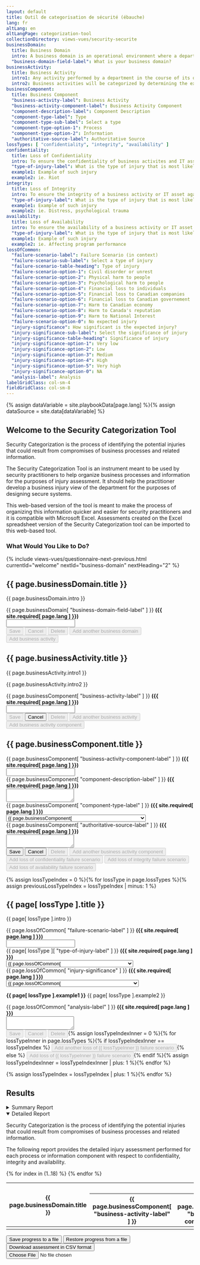 ```yaml
---
layout: default
title: Outil de categorisation de sécurité (ébauche)
lang: fr
altLang: en
altLangPage: categorization-tool
collectionDirectory: views-vues/security-securite
businessDomain:
  title: Business Domain
  intro: A business domain is an operational environment where a department performs business activities supporting common organizational objectives.
  "business-domain-field-label": What is your business domain?
businessActivity:
  title: Business Activity
  intro1: Any activity performed by a department in the course of its operations to deliver or support the delivery of its programs or services. A business activity is composed of one or several business processes and related information assets.
  intro2: Business activities will be categorized by determining the expected injuries from IT-related threat compromise to the national and non-national interests that the business activities serve, and then determining the lveral of these expected injuries.
businessComponent:
  title: Business Component
  "business-activity-label": Business Activity
  "business-activity-component-label": Business Activity Component
  "component-description-label": Component Description
  "component-type-label": Type
  "component-type-sub-label": Select a type
  "component-type-option-1": Process
  "component-type-option-2": Information
  "authoritative-source-label": Authoritative Source
lossTypes: [ "confidentiality", "integrity", "availability" ]
confidentiality:
  title: Loss of Confidentiality
  intro: To ensure the confidentiality of business activites and IT assets against a specified set of theats in order to prevent injury to national interests or non-national interests.
  "type-of-injury-label": What is the type of injury that is most likely to result from a loss of confidentiality?
  example1: Example of such injury
  example2: ie. Riot
integrity:
  title: Loss of Integrity
  intro: To ensure the integrity of a business activity or IT asset against a specified set of threats in order to prevent injury to national interests or non-national interests.
  "type-of-injury-label": What is the type of injury that is most likely to result from a loss of integrity?
  example1: Example of such injury
  example2: ie. Distress, psychological trauma
availability:
  title: Loss of Availability
  intro: To ensure the availability of a business activity or IT asset against a specified set of threats in order to prevent injury to national interests or non-national interests.
  "type-of-injury-label": What is the type of injury that is most likely to result from a loss of availability?
  example1: Example of such injury
  example2: ie. Affecting program performance
lossOfCommon:
  "failure-scenario-label": Failure Scenario (in context)
  "failure-scenario-sub-label": Select a type of injury
  "failure-scenario-table-heading": Type of injury
  "failure-scenario-option-1": Civil disorder or unrest
  "failure-scenario-option-2": Physical harm to people
  "failure-scenario-option-3": Psychological harm to people
  "failure-scenario-option-4": Financial loss to individuals
  "failure-scenario-option-5": Financial loss to Canadian companies
  "failure-scenario-option-6": Financial loss to Canadian governement
  "failure-scenario-option-7": Harm to Canadian economy
  "failure-scenario-option-8": Harm to Canada's reputation
  "failure-scenario-option-9": Harm to National Interest
  "failure-scenario-option-0": No expected injury
  "injury-significance": How significant is the expected injury?
  "injury-significance-sub-label": Select the significance of injury
  "injury-significance-table-heading": Significance of injury
  "injury-significance-option-1": Very low
  "injury-significance-option-2": Low
  "injury-significance-option-3": Medium
  "injury-significance-option-4": High
  "injury-significance-option-5": Very high
  "injury-significance-option-0": NA
  "analysis-label": Analysis
labelGridClass: col-sm-4
fieldGridClass: col-sm-8
---
```

{% assign dataVariable = site.playbookData[page.lang] %}{%
assign dataSource = site.data[dataVariable] %}

<span data-wb-format-gen='{ "resetForm": "#business-domain-form, #business-activity-form, #business-component-form, #loss-of-confidentiality-form, #loss-of-integrity-form, #loss-of-availability-form" }'></span>

<section id="welcome-section" class="wb-frmvld">
<form id="welcome-form" class="form-horizontal" method="post">

## Welcome to the Security Categorization Tool

Security Categorization is the process of identifying the potential injuries that could result from compromises of business processes and related information.

The Security Categorization Tool is an instrument meant to be used by security practitioners to help organize business processes and information for the purposes of injury assessment. It should help the practitioner develop a business injury view of the department for the purposes of designing secure systems.

This web-based version of the tool is meant to make the process of organizing this information quicker and easier for security practitioners and it is compatible with Microsoft Excel. Assessments created on the Excel spreadsheet version of the Security Categorization tool can be imported to this web-based tool.

<section>

<!-- markdownlint-disable MD026 -->

### What Would You Like to Do?

<!-- markdownlint-enable MD026 -->

<!-- Button for revealing the next section and hiding the current one -->
{% include views-vues/questionnaire-next-previous.html currentId="welcome" nextId="business-domain" nextHeading="2" %}

</section>

</form>
</section>

<section id="business-domain-section" class="hidden wb-frmvld">
<form id="business-domain-form" class="form-horizontal" method="post">

## {{ page.businessDomain.title }}

{{ page.businessDomain.intro }}

<div id="business-domain-fields-container" class="wb-calculate wb-format-gen" data-wb-calculate='{ "ignoreInit": true, "eventTrigger": "input", "eventElement": "#business-domain-fields-container", "operations": [
  { "type": "conditional",
    "inputs": [
      { "type": "==",
        "inputs": [
          { "type": "boolean", "query": "#save-domain", "sourceProperty": "disabled" },
          true
        ]
      }
    ],
    "actionsTrue": [
      { "type": "outputValue", "outputTarget": "#save-domain, #cancel-domain", "outputProperty": "disabled", "value": false },
      { "type": "conditional",
        "inputs": [
          { "type": "==",
            "inputs": [
              { "type": "boolean", "query": "#delete-domain", "sourceProperty": "disabled" },
              false
            ]
          },
          { "type": "==",
            "inputs": [
              { "type": "string", "query": "#save-domain", "sourceAttribute": "data-wb-format-gen", "indexesKeys": [ "operations", 0, "action" ] },
              "append"
            ]
          }
        ],
        "actionsTrue": [
          { "type": "event", "outputTarget": "#business-domain-fields-container", "outputEvent": "edit-domain" }
        ]
      },
      { "type": "outputValue", "outputTarget": "#delete-domain, #add-another-domain, #add-activity", "outputProperty": "disabled", "value": true }
    ]
  }
] }' data-wb-format-gen='[
  { "eventTrigger": "edit-domain", "eventElement": "#business-domain-fields-container", "operations": [
    { "type": "dataAttribute", "element": "#save-domain", "key": "data-wb-format-gen", "indexesKeys": [ "operations", 0, "action" ], "action": "replace", "data": "replace" },
    { "type": "dataAttribute", "element": "#save-domain", "key": "data-wb-format-gen", "indexesKeys": [ "operations", 0, "indexesKeys", 0 ], "action": "replace", "source": { "type": "dataAttribute", "element": "#delete-domain", "key": "data-wb-format-gen", "indexesKeys": [ "operations", 0, "indexesKeys", 0 ] } }
  ] },
  { "eventTrigger": "append-domain", "eventElement": "#business-domain-fields-container", "operations": [
    { "type": "dataAttribute", "element": "#save-domain", "key": "data-wb-format-gen", "indexesKeys": [ "operations", 0, "action" ], "action": "replace", "data": "append" },
    { "type": "dataAttribute", "element": "#save-domain", "key": "data-wb-format-gen", "indexesKeys": [ "operations", 0, "indexesKeys" ], "action": "delete" }
  ] }
]'>

<div class="form-group" markdown="0">
<label for="business-domain-field" class="required {{ page.labelGridClass }}"><span class="field-name">{{ page.businessDomain[ "business-domain-field-label" ] }}</span> <strong class="required">({{ site.required[ page.lang ] }})</strong></label>
<div class="{{ page.fieldGridClass }}">
<input name="business-domain-field" id="business-domain-field" type="text" required="required" pattern=".{2,}" data-rule-minlength="2" />
</div>
</div>

</div>

<div class="btn-group" markdown="0">
<!-- Save to memory, update buttons across forms, enables/disables buttons in the current form, and (TODO) shows an indicator that the save was successful -->
<button id="save-domain" type="submit" disabled="disabled" class="btn btn-primary wb-calculate wb-format-gen" data-wb-calculate='{ "ignoreInit": true, "eventTrigger": "submit", "eventElement": "#business-domain-form", "listenerElement": "body", "returnFalse": true, "operations": [
  { "type": "action",
    "inputs": [
      { "type": "outputValue", "outputTarget": "#save-domain, #cancel-domain", "outputProperty": "disabled", "value": true },
      { "type": "outputValue", "outputTarget": "#delete-domain, #add-another-domain, #add-activity", "outputProperty": "disabled", "value": false },
      { "type": "event", "outputTarget": "#save-domain", "outputEvent": "save-domain-proceed" }
    ]
  }
] }' data-wb-format-gen='{ "eventTrigger": "save-domain-proceed", "eventElement": "#save-domain", "operations": [
  { "type": "sessionStorage", "key": "assessment", "source": "form-state", "container": "#business-domain-form", "action": "append" },
  { "type": "dataAttribute", "element": "#save-activity, #save-component, #save-loss-of-confidentiality, #save-loss-of-integrity, #save-loss-of-availability, #cancel-domain, #cancel-activity, #cancel-component, #cancel-loss-of-confidentiality, #cancel-loss-of-integrity, #cancel-loss-of-availability, #delete-domain, #delete-activity, #delete-component, #delete-loss-of-confidentiality, #delete-loss-of-integrity, #delete-loss-of-availability", "key": "data-wb-format-gen", "indexesKeys": [ "operations", 0, "indexesKeys", 0 ], "action": "increment" },
  { "type": "dataAttribute", "element": "#delete-domain, #delete-activity, #delete-component, #delete-loss-of-confidentiality, #delete-loss-of-integrity, #delete-loss-of-availability", "key": "data-wb-format-gen", "indexesKeys": [ "operations", 1, "indexesKeys", 0 ], "action": "increment" }
] }'>Save</button>
<!-- Loads the previous domain in the current form or clear the forms where a previous domain does not exist. Also enables/disables buttons in the current form. -->
<button id="cancel-domain" type="button" disabled="disabled" class="btn btn-default wb-format-gen wb-calculate" data-wb-format-gen='{ "eventTrigger": "click", "eventElement": "#cancel-domain", "operations": [
  { "type": "form", "source": "sessionStorage", "key": "assessment", "indexesKeys": [ -1 ], "action": "restore-form-state", "container": "#business-domain-form", "noEvents": true }
] }' data-wb-calculate='{ "ignoreInit": true, "eventTrigger": "click", "eventElement": "#cancel-domain", "operations": [
  { "type": "conditional",
    "inputs": [
      { "type": "==",
        "inputs": [
          { "type": "string", "query": "#save-domain", "sourceAttribute": "data-wb-format-gen", "indexesKeys": [ "operations", 0, "action" ] },
          "replace"
        ]
      }
    ],
    "actionsTrue": [
      { "type": "event", "outputTarget": "#business-domain-fields-container", "outputEvent": "append-domain" }
    ]
  },
  { "type": "action",
    "inputs": [
      { "type": "outputValue", "outputTarget": "#save-domain, #cancel-domain", "outputProperty": "disabled", "value": true },
      { "type": "conditional",
        "inputs": [
          { "type": ">",
            "inputs": [
              { "type": "number", "query": "#delete-domain", "sourceAttribute": "data-wb-format-gen", "indexesKeys": [ "operations", 0, "indexesKeys", 0 ] },
              -1
            ]
          }
        ],
        "actionsTrue": [
          { "type": "outputValue", "outputTarget": "#delete-domain, #add-another-domain, #add-activity", "outputProperty": "disabled", "value": false }
        ]
      }
    ]
  }
] }'>Cancel</button>
<!-- Disabled by default. (TODO) Brings up a delete confirmation dialog. If confirmed, deletes the current domain from memory, loads the previous domain in the current form, or resets the form if no previous domain exists. Also updates buttons across forms and enables/disabled buttons in the current form. -->
<button id="delete-domain" type="button" disabled="disabled" class="btn btn-default wb-calculate wb-format-gen" data-wb-calculate='{ "ignoreInit": true, "eventTrigger": "click", "eventElement": "#delete-domain", "operations": [
  { "type": "action",
    "inputs": [
      { "type": "outputValue", "outputTarget": "#save-domain, #cancel-domain", "outputProperty": "disabled", "value": true },
      { "type": "conditional",
        "inputs": [
          { "type": "<",
            "inputs": [
              { "type": "number", "query": "#delete-domain", "sourceAttribute": "data-wb-format-gen", "indexesKeys": [ "operations", 0, "indexesKeys", 0 ] },
              1
            ]
          }
        ],
        "actionsTrue": [
          { "type": "outputValue", "outputTarget": "#delete-domain, #add-another-domain, #add-activity", "outputProperty": "disabled", "value": true }
        ]
      },
      { "type": "event", "outputTarget": "#delete-domain", "outputEvent": "delete-domain-proceed" }
    ]
  }
] }' data-wb-format-gen='{ "eventTrigger": "delete-domain-proceed", "eventElement": "#delete-domain", "operations": [
  { "type": "sessionStorage", "key": "assessment", "indexesKeys": [ -1 ], "action": "delete" },
  { "type": "form", "source": "sessionStorage", "key": "assessment", "indexesKeys": [ -2 ], "action": "restore-form-state", "container": "#business-domain-form", "noEvents": true },
  { "type": "dataAttribute", "element": "#save-activity, #save-component, #save-loss-of-confidentiality, #save-loss-of-integrity, #save-loss-of-availability, #cancel-domain, #cancel-activity, #cancel-component, #cancel-loss-of-confidentiality, #cancel-loss-of-integrity, #cancel-loss-of-availability, #delete-domain, #delete-activity, #delete-component, #delete-loss-of-confidentiality, #delete-loss-of-integrity, #delete-loss-of-availability", "key": "data-wb-format-gen", "indexesKeys": [ "operations", 0, "indexesKeys", 0 ], "action": "decrement" },
  { "type": "dataAttribute", "element": "#delete-domain, #delete-activity, #delete-component, #delete-loss-of-confidentiality, #delete-loss-of-integrity, #delete-loss-of-availability", "key": "data-wb-format-gen", "indexesKeys": [ "operations", 1, "indexesKeys", 0 ], "action": "decrement" }
] }'>Delete</button>
<!-- Disabled by default. Resets the current form and enables/disables buttons in the current form. -->
<button id="add-another-domain" type="button" disabled="disabled" class="btn btn-default wb-format-gen wb-calculate" data-wb-format-gen='{ "eventTrigger": "click", "eventElement": "#add-another-domain", "operations": [
  { "resetForm": "#business-domain-form" }
] }' data-wb-calculate='{ "ignoreInit": true, "eventTrigger": "click", "eventElement": "#add-another-domain", "operations": [
  { "type": "action",
    "inputs": [
      { "type": "outputValue", "outputTarget": "#save-domain, #delete-domain, #add-another-domain, #add-activity", "outputProperty": "disabled", "value": true },
      { "type": "outputValue", "outputTarget": "#cancel-domain", "outputProperty": "disabled", "value": false },
      { "type": "outputValue", "outputTarget": "#cancel-domain", "outputAttribute": "data-add-source", "value": "#business-domain-section" },
      { "type": "event", "outputTarget": "#business-domain-field", "outputEvent": "setfocus.wb" }
    ]
  }
] }'>Add another business domain</button>
<!-- Disabled by default. Resets the activity form, enables/disables buttons in the activity form, shows the activity form, hides this form. -->
<button id="add-activity" type="button" disabled="disabled" class="btn btn-default wb-format-gen wb-calculate" data-wb-format-gen='{ "eventTrigger": "click", "eventElement": "#add-activity", "operations": [
  { "resetForm": "#business-activity-form" }
] }' data-wb-calculate='{ "ignoreInit": true, "eventTrigger": "click", "eventElement": "#add-activity", "operations": [
  { "type": "action",
    "inputs": [
      { "type": "outputValue", "outputTarget": "#save-activity, #delete-activity, #add-another-activity, #add-component", "outputProperty": "disabled", "value": true },
      { "type": "outputValue", "outputTarget": "#cancel-activity", "outputProperty": "disabled", "value": false },
      { "type": "outputValue", "outputTarget": "#cancel-activity", "outputAttribute": "data-add-source", "value": "#business-domain-section" },
      { "type": "removeClass", "outputTarget": "#business-activity-section", "class": "hidden" },
      { "type": "addClass", "outputTarget": "#business-domain-section", "class": "hidden" },
      { "type": "event", "outputTarget": "#business-activity-section h2", "outputEvent": "setfocus.wb" }
    ]
  }
] }'>Add business activity</button>
</div>

</form>
</section>

<section id="business-activity-section" class="hidden wb-frmvld">
<form id="business-activity-form" class="form-horizontal" method="post">

## {{ page.businessActivity.title }}

{{ page.businessActivity.intro1 }}

{{ page.businessActivity.intro2 }}

<div id="business-activity-fields-container" class="wb-calculate wb-format-gen" data-wb-calculate='{ "ignoreInit": true, "eventTrigger": "input", "eventElement": "#business-activity-fields-container", "operations": [
  { "type": "conditional",
    "inputs": [
      { "type": "==",
        "inputs": [
          { "type": "boolean", "query": "#save-activity", "sourceProperty": "disabled" },
          true
        ]
      }
    ],
    "actionsTrue": [
      { "type": "outputValue", "outputTarget": "#save-activity, #cancel-activity", "outputProperty": "disabled", "value": false },
      { "type": "conditional",
        "inputs": [
          { "type": "==",
            "inputs": [
              { "type": "boolean", "query": "#delete-activity", "sourceProperty": "disabled" },
              false
            ]
          },
          { "type": "==",
            "inputs": [
              { "type": "string", "query": "#save-activity", "sourceAttribute": "data-wb-format-gen", "indexesKeys": [ "operations", 0, "action" ] },
              "append"
            ]
          }
        ],
        "actionsTrue": [
          { "type": "event", "outputTarget": "#business-activity-fields-container", "outputEvent": "edit-activity" }
        ]
      },
      { "type": "outputValue", "outputTarget": "#delete-activity, #add-another-activity, #add-component", "outputProperty": "disabled", "value": true }
    ]
  }
] }' data-wb-format-gen='[
  { "eventTrigger": "edit-activity", "eventElement": "#business-activity-fields-container", "operations": [
    { "type": "dataAttribute", "element": "#save-activity", "key": "data-wb-format-gen", "indexesKeys": [ "operations", 0, "action" ], "action": "replace", "data": "replace" },
    { "type": "dataAttribute", "element": "#save-activity", "key": "data-wb-format-gen", "indexesKeys": [ "operations", 0, "indexesKeys", 3 ], "action": "replace", "source": { "type": "dataAttribute", "element": "#delete-activity", "key": "data-wb-format-gen", "indexesKeys": [ "operations", 0, "indexesKeys", 3 ] } }
  ] },
  { "eventTrigger": "append-activity", "eventElement": "#business-activity-fields-container", "operations": [
    { "type": "dataAttribute", "element": "#save-activity", "key": "data-wb-format-gen", "indexesKeys": [ "operations", 0, "action" ], "action": "replace", "data": "append" },
    { "type": "dataAttribute", "element": "#save-activity", "key": "data-wb-format-gen", "indexesKeys": [ "operations", 0, "indexesKeys", 3 ], "action": "delete" }
  ] }
]'>

<div class="form-group" markdown="0">
<label for="business-activity-field" class="required {{ page.labelGridClass }}"><span class="field-name">{{ page.businessComponent[ "business-activity-label" ] }}</span> <strong class="required">({{ site.required[ page.lang ] }})</strong></label>
<div class="{{ page.fieldGridClass }}">
<input name="business-activity-field" id="business-activity-field" type="text" required="required" pattern=".{2,}" data-rule-minlength="2" />
</div>
</div>

</div>

<div class="btn-group" markdown="0">
<!-- Save to memory, update buttons across forms, enables/disables buttons in the current form, and (TODO) shows an indicator that the save was successful -->
<button id="save-activity" type="submit" disabled="disabled" class="btn btn-primary wb-calculate wb-format-gen" data-wb-calculate='{ "ignoreInit": true, "eventTrigger": "submit", "eventElement": "#business-activity-form", "listenerElement": "body", "returnFalse": true, "operations": [
  { "type": "action",
    "inputs": [
      { "type": "outputValue", "outputTarget": "#save-activity, #cancel-activity", "outputProperty": "disabled", "value": true },
      { "type": "outputValue", "outputTarget": "#delete-activity, #add-another-activity, #add-component", "outputProperty": "disabled", "value": false },
      { "type": "outputValue", "outputTarget": "#cancel-activity", "outputAttribute": "data-add-source", "value": "#business-activity-section" },
      { "type": "event", "outputTarget": "#save-activity", "outputEvent": "save-activity-proceed" }
    ]
  }
] }' data-wb-format-gen='{ "eventTrigger": "save-activity-proceed", "eventElement": "#save-activity", "operations": [
  { "type": "sessionStorage", "key": "assessment", "indexesKeys": [ -1, 0, "activities" ], "source": "form-state", "container": "#business-activity-form", "action": "append" },
  { "type": "dataAttribute", "element": "#save-component, #save-loss-of-confidentiality, #save-loss-of-integrity, #save-loss-of-availability, #cancel-activity, #cancel-component, #cancel-loss-of-confidentiality, #cancel-loss-of-integrity, #cancel-loss-of-availability, #delete-activity, #delete-component, #delete-loss-of-confidentiality, #delete-loss-of-integrity, #delete-loss-of-availability", "key": "data-wb-format-gen", "indexesKeys": [ "operations", 0, "indexesKeys", 3 ], "action": "increment" },
  { "type": "dataAttribute", "element": "#delete-activity, #delete-component, #delete-loss-of-confidentiality, #delete-loss-of-integrity, #delete-loss-of-availability", "key": "data-wb-format-gen", "indexesKeys": [ "operations", 1, "indexesKeys", 3 ], "action": "increment" }
] }'>Save</button>
<!-- Loads the previous activity in the current form or clear the forms where a previous activity does not exist. Also enables/disables buttons in the current form. -->
<button id="cancel-activity" type="button" class="btn btn-default wb-calculate wb-format-gen" data-add-source="#business-activity-section" data-wb-calculate='{ "ignoreInit": true, "eventTrigger": "click", "eventElement": "#cancel-activity", "operations": [
  { "type": "conditional",
    "inputs": [
      { "type": "==",
        "inputs": [
          { "type": "string", "query": "#save-activity", "sourceAttribute": "data-wb-format-gen", "indexesKeys": [ "operations", 0, "action" ] },
          "append"
        ]
      },
      { "type": "!=",
        "inputs": [
          { "type": "string", "query": "#cancel-activity", "sourceAttribute": "data-add-source" },
          "#business-activity-section"
        ]
      }
    ],
    "actionsTrue": [
      { "type": "removeClass", "outputTarget": { "type": "string", "query": "#cancel-activity", "sourceAttribute": "data-add-source" }, "class": "hidden" },
      { "type": "addClass", "outputTarget": "#business-activity-section", "class": "hidden" },
      { "type": "event", "outputTarget": { "type": "concat", "inputs": [
          { "type": "string", "query": "#cancel-activity", "sourceAttribute": "data-add-source" },
          " h2"
        ] }, "outputEvent": "setfocus.wb" }
    ],
    "actionsFalse": [
      { "type": "conditional",
        "inputs": [
          { "type": "==",
            "inputs": [
              { "type": "string", "query": "#save-activity", "sourceAttribute": "data-wb-format-gen", "indexesKeys": [ "operations", 0, "action" ] },
              "replace"
            ]
          }
        ],
        "actionsTrue": [
          { "type": "event", "outputTarget": "#business-activity-fields-container", "outputEvent": "append-activity" }
        ]
      },
      { "type": "outputValue", "outputTarget": "#save-activity, #cancel-activity", "outputProperty": "disabled", "value": true },
      { "type": "conditional",
        "inputs": [
          { "type": ">",
            "inputs": [
              { "type": "number", "query": "#delete-activity", "sourceAttribute": "data-wb-format-gen", "indexesKeys": [ "operations", 0, "indexesKeys", 3 ] },
              -1
            ]
          }
        ],
        "actionsTrue": [
          { "type": "outputValue", "outputTarget": "#delete-activity, #add-another-activity, #add-component", "outputProperty": "disabled", "value": false }
        ]
      },
      { "type": "event", "outputTarget": "#cancel-activity", "outputEvent": "cancel-activity-restore-proceed" }
    ]
  }
] }' data-wb-format-gen='{ "eventTrigger": "cancel-activity-restore-proceed", "eventElement": "#cancel-activity", "operations": [
  { "type": "form", "source": "sessionStorage", "key": "assessment", "indexesKeys": [ -1, 0, "activities", -1 ], "action": "restore-form-state", "container": "#business-activity-form", "noEvents": true }
] }'>Cancel</button>
<!-- Disabled by default. (TODO) Brings up a delete confirmation dialog. If confirmed, deletes the current activity from memory, loads the previous activity in the current form, or resets the form if no previous activity exists. Also updates buttons across forms and enables/disabled buttons in the current form. -->
<button id="delete-activity" type="button" disabled="disabled" class="btn btn-default wb-calculate wb-format-gen" data-wb-calculate='{ "ignoreInit": true, "eventTrigger": "click", "eventElement": "#delete-activity", "operations": [
  { "type": "action",
    "inputs": [
      { "type": "outputValue", "outputTarget": "#save-activity, #cancel-activity", "outputProperty": "disabled", "value": true },
      { "type": "conditional",
        "inputs": [
          { "type": "<",
            "inputs": [
              { "type": "number", "query": "#delete-activity", "sourceAttribute": "data-wb-format-gen", "indexesKeys": [ "operations", 0, "indexesKeys", 3 ] },
              1
            ]
          }
        ],
        "actionsTrue": [
          { "type": "outputValue", "outputTarget": "#delete-activity, #add-another-activity, #add-component", "outputProperty": "disabled", "value": true }
        ]
      },
      { "type": "event", "outputTarget": "#delete-activity", "outputEvent": "delete-activity-proceed" }
    ]
  }
] }' data-wb-format-gen='{ "eventTrigger": "delete-activity-proceed", "eventElement": "#delete-activity", "operations": [
  { "type": "sessionStorage", "key": "assessment", "indexesKeys": [ -1, 0, "activities", -1 ], "action": "delete" },
  { "type": "form", "source": "sessionStorage", "key": "assessment", "indexesKeys": [ -1, 0, "activities", -2 ], "action": "restore-form-state", "container": "#business-activity-form", "noEvents": true },
  { "type": "dataAttribute", "element": "#save-component, #save-loss-of-confidentiality, #save-loss-of-integrity, #save-loss-of-availability, #cancel-activity, #cancel-component, #cancel-loss-of-confidentiality, #cancel-loss-of-integrity, #cancel-loss-of-availability, #delete-activity, #delete-component, #delete-loss-of-confidentiality, #delete-loss-of-integrity, #delete-loss-of-availability", "key": "data-wb-format-gen", "indexesKeys": [ "operations", 0, "indexesKeys", 3 ], "action": "decrement" },
  { "type": "dataAttribute", "element": "#delete-activity, #delete-component, #delete-loss-of-confidentiality, #delete-loss-of-integrity, #delete-loss-of-availability", "key": "data-wb-format-gen", "indexesKeys": [ "operations", 1, "indexesKeys", 3 ], "action": "decrement" }
] }'>Delete</button>
<!-- Disabled by default. Resets the current form and enables/disables buttons in the current form. -->
<button id="add-another-activity" type="button" disabled="disabled" class="btn btn-default wb-format-gen wb-calculate" data-wb-format-gen='{ "eventTrigger": "click", "eventElement": "#add-another-activity", "operations": [
  { "resetForm": "#business-activity-form" }
] }' data-wb-calculate='{ "ignoreInit": true, "eventTrigger": "click", "eventElement": "#add-another-activity", "operations": [
  { "type": "action",
    "inputs": [
      { "type": "outputValue", "outputTarget": "#save-activity, #delete-activity, #add-another-activity, #add-component", "outputProperty": "disabled", "value": true },
      { "type": "outputValue", "outputTarget": "#cancel-activity", "outputProperty": "disabled", "value": false },
      { "type": "outputValue", "outputTarget": "#cancel-activity", "outputAttribute": "data-add-source", "value": "#business-activity-section" },
      { "type": "event", "outputTarget": "#business-activity-field", "outputEvent": "setfocus.wb" }
    ]
  }
] }'>Add another business activity</button>
<!-- Disabled by default. Resets the component form, enables/disables buttons in the component form, shows the component form, hides this form. -->
<button id="add-component" type="button" disabled="disabled" class="btn btn-default wb-format-gen wb-calculate" data-wb-format-gen='{ "eventTrigger": "click", "eventElement": "#add-component", "operations": [
  { "resetForm": "#business-component-form" }
] }' data-wb-calculate='{ "ignoreInit": true, "eventTrigger": "click", "eventElement": "#add-component", "operations": [
  { "type": "action",
    "inputs": [
      { "type": "outputValue", "outputTarget": "#save-component, #delete-component, #add-another-component, #add-loss-of-confidentiality, #add-loss-of-integrity, #add-loss-of-availability", "outputProperty": "disabled", "value": true },
      { "type": "outputValue", "outputTarget": "#cancel-component", "outputProperty": "disabled", "value": false },
      { "type": "outputValue", "outputTarget": "#cancel-component", "outputAttribute": "data-add-source", "value": "#business-activity-section" },
      { "type": "removeClass", "outputTarget": "#business-component-section", "class": "hidden" },
      { "type": "addClass", "outputTarget": "#business-activity-section", "class": "hidden" },
      { "type": "event", "outputTarget": "#business-component-section h2", "outputEvent": "setfocus.wb" }
    ]
  }
] }'>Add business activity component</button>
</div>

</form>
</section>

<section id="business-component-section" class="hidden wb-frmvld">
<form id="business-component-form" class="form-horizontal" method="post">

## {{ page.businessComponent.title }}

<div id="business-activity-component-fields-container" class="wb-calculate wb-format-gen" data-wb-calculate='{ "ignoreInit": true, "eventTrigger": "input", "eventElement": "#business-activity-component-fields-container", "operations": [
  { "type": "conditional",
    "inputs": [
      { "type": "==",
        "inputs": [
          { "type": "boolean", "query": "#save-component", "sourceProperty": "disabled" },
          true
        ]
      }
    ],
    "actionsTrue": [
      { "type": "outputValue", "outputTarget": "#save-component, #cancel-component", "outputProperty": "disabled", "value": false },
      { "type": "conditional",
        "inputs": [
          { "type": "==",
            "inputs": [
              { "type": "boolean", "query": "#delete-component", "sourceProperty": "disabled" },
              false
            ]
          },
          { "type": "==",
            "inputs": [
              { "type": "string", "query": "#save-component", "sourceAttribute": "data-wb-format-gen", "indexesKeys": [ "operations", 0, "action" ] },
              "append"
            ]
          }
        ],
        "actionsTrue": [
          { "type": "event", "outputTarget": "#business-activity-component-fields-container", "outputEvent": "edit-component" }
        ]
      },
      { "type": "outputValue", "outputTarget": "#delete-component, #add-another-component, #add-loss-of-confidentiality, #add-loss-of-integrity, #add-loss-of-availability", "outputProperty": "disabled", "value": true }
    ]
  }
] }' data-wb-format-gen='[
  { "eventTrigger": "edit-component", "eventElement": "#business-activity-component-fields-container", "operations": [
    { "type": "dataAttribute", "element": "#save-component", "key": "data-wb-format-gen", "indexesKeys": [ "operations", 0, "action" ], "action": "replace", "data": "replace" },
    { "type": "dataAttribute", "element": "#save-component", "key": "data-wb-format-gen", "indexesKeys": [ "operations", 0, "indexesKeys", 6 ], "action": "replace", "source": { "type": "dataAttribute", "element": "#delete-activity", "key": "data-wb-format-gen", "indexesKeys": [ "operations", 0, "indexesKeys", 6 ] } }
  ] },
  { "eventTrigger": "append-component", "eventElement": "#business-activity-component-fields-container", "operations": [
    { "type": "dataAttribute", "element": "#save-component", "key": "data-wb-format-gen", "indexesKeys": [ "operations", 0, "action" ], "action": "replace", "data": "append" },
    { "type": "dataAttribute", "element": "#save-component", "key": "data-wb-format-gen", "indexesKeys": [ "operations", 0, "indexesKeys", 6 ], "action": "delete" }
  ] }
]'>

<div class="form-group" markdown="0">
<label for="business-activity-component-field" class="required {{ page.labelGridClass }}"><span class="field-name">{{ page.businessComponent[ "business-activity-component-label" ] }}</span> <strong class="required">({{ site.required[ page.lang ] }})</strong></label>
<div class="{{ page.fieldGridClass }}">
<input name="business-activity-component-field" id="business-activity-component-field" type="text" required="required" pattern=".{2,}" data-rule-minlength="2" />
</div>
</div>

<div class="form-group" markdown="0">
<label for="component-description" class="required {{ page.labelGridClass }}"><span class="field-name">{{ page.businessComponent[ "component-description-label" ] }}</span> <strong class="required">({{ site.required[ page.lang ] }})</strong></label>
<div class="{{ page.fieldGridClass }}">
<textarea name="component-description" id="component-description" required="required"></textarea>
</div>
</div>

<div class="form-group" markdown="0">
<label for="component-type" class="required {{ page.labelGridClass }}"><span class="field-name">{{ page.businessComponent[ "component-type-label" ] }}</span> <strong class="required">({{ site.required[ page.lang ] }})</strong></label>
<div class="{{ page.fieldGridClass }}">
<select class="form-control" id="component-type" name="component-type" required="required">
<option label="{{ page.businessComponent[ "component-type-sub-label" ] }}"></option>
<option value="1">{{ page.businessComponent[ "component-type-option-1" ] }}</option>
<option value="2">{{ page.businessComponent[ "component-type-option-2" ] }}</option>
</select>
</div>
</div>

<div class="form-group" markdown="0">
<label for="authoritative-source" class="required {{ page.labelGridClass }}"><span class="field-name">{{ page.businessComponent[ "authoritative-source-label" ] }}</span> <strong class="required">({{ site.required[ page.lang ] }})</strong></label>
<div class="{{ page.fieldGridClass }}">
<textarea name="authoritative-source" id="authoritative-source" required="required"></textarea>
</div>
</div>

</div>

<div class="btn-group" markdown="0">
<!-- Save to memory, update buttons across forms, enables/disables buttons in the current form, and (TODO) shows an indicator that the save was successful -->
<button id="save-component" type="submit" class="btn btn-primary wb-calculate wb-format-gen" data-wb-format-gen='{ "type": "sessionStorage", "key": "assessment", "source": "form-state", "container": "#business-component-form", "indexesKeys": [ -1, 0, "activities", -1, 0, "components" ], "action": "append" }' data-wb-calculate='{ "ignoreInit": true, "eventTrigger": "submit", "eventElement": "#business-component-form", "listenerElement": "body", "returnFalse": true, "operations": [
  { "type": "action",
    "inputs": [
      { "type": "outputValue", "outputTarget": "#save-component, #cancel-component", "outputProperty": "disabled", "value": true },
      { "type": "outputValue", "outputTarget": "#delete-component, #add-another-component, #add-loss-of-confidentiality, #add-loss-of-integrity, #add-loss-of-availability", "outputProperty": "disabled", "value": false },
      { "type": "outputValue", "outputTarget": "#cancel-component", "outputAttribute": "data-add-source", "value": "#business-activity-component-section" },
      { "type": "event", "outputTarget": "#save-component", "outputEvent": "save-component-proceed" }
    ]
  }
] }' data-wb-format-gen='{ "eventTrigger": "save-component-proceed", "eventElement": "#save-component", "operations": [
  { "type": "sessionStorage", "key": "assessment", "indexesKeys": [ -1, 0, "activities", -1, 0, "components" ], "source": "form-state", "container": "#business-component-form", "action": "append" },
  { "type": "dataAttribute", "element": "#save-loss-of-confidentiality, #save-loss-of-integrity, #save-loss-of-availability, #cancel-component, #cancel-loss-of-confidentiality, #cancel-loss-of-integrity, #cancel-loss-of-availability, #delete-component, #delete-loss-of-confidentiality, #delete-loss-of-integrity, #delete-loss-of-availability", "key": "data-wb-format-gen", "indexesKeys": [ "operations", 0, "indexesKeys", 6 ], "action": "increment" },
  { "type": "dataAttribute", "element": "#delete-component, #delete-loss-of-confidentiality, #delete-loss-of-integrity, #delete-loss-of-availability", "key": "data-wb-format-gen", "indexesKeys": [ "operations", 1, "indexesKeys", 6 ], "action": "increment" }
] }'>Save</button>
<!-- Loads the previous component in the current form or clear the forms where a previous component does not exist. Also enables/disables buttons in the current form. -->
<button id="cancel-component" type="button" class="btn btn-default wb-calculate wb-format-gen" data-add-source="#business-activity-component-section" data-wb-calculate='{ "ignoreInit": true, "eventTrigger": "click", "eventElement": "#cancel-component", "operations": [
  { "type": "conditional",
    "inputs": [
      { "type": "==",
        "inputs": [
          { "type": "string", "query": "#save-component", "sourceAttribute": "data-wb-format-gen", "indexesKeys": [ "operations", 0, "action" ] },
          "append"
        ]
      },
      { "type": "!=",
        "inputs": [
          { "type": "string", "query": "#cancel-component", "sourceAttribute": "data-add-source" },
          "#business-activity-component-section"
        ]
      }
    ],
    "actionsTrue": [
      { "type": "removeClass", "outputTarget": { "type": "string", "query": "#cancel-component", "sourceAttribute": "data-add-source" }, "class": "hidden" },
      { "type": "addClass", "outputTarget": "#business-activity-component-section", "class": "hidden" },
      { "type": "event", "outputTarget": { "type": "concat", "inputs": [
          { "type": "string", "query": "#cancel-component", "sourceAttribute": "data-add-source" },
          " h2"
        ] }, "outputEvent": "setfocus.wb" }
    ],
    "actionsFalse": [
      { "type": "conditional",
        "inputs": [
          { "type": "==",
            "inputs": [
              { "type": "string", "query": "#save-component", "sourceAttribute": "data-wb-format-gen", "indexesKeys": [ "operations", 0, "action" ] },
              "replace"
            ]
          }
        ],
        "actionsTrue": [
          { "type": "event", "outputTarget": "#business-activity-component-fields-container", "outputEvent": "append-component" }
        ]
      },
      { "type": "outputValue", "outputTarget": "#save-component, #cancel-component", "outputProperty": "disabled", "value": true },
      { "type": "conditional",
        "inputs": [
          { "type": ">",
            "inputs": [
              { "type": "number", "query": "#delete-component", "sourceAttribute": "data-wb-format-gen", "indexesKeys": [ "operations", 0, "indexesKeys", 6 ] },
              -1
            ]
          }
        ],
        "actionsTrue": [
          { "type": "outputValue", "outputTarget": "#delete-component, #add-another-component, #add-loss-of-confidentiality, #add-loss-of-integrity, #add-loss-of-availability", "outputProperty": "disabled", "value": false }
        ]
      },
      { "type": "event", "outputTarget": "#cancel-component", "outputEvent": "cancel-component-restore-proceed" }
    ]
  }
] }' data-wb-format-gen='{ "eventTrigger": "cancel-component-restore-proceed", "eventElement": "#cancel-component", "operations": [
  { "type": "form", "source": "sessionStorage", "key": "assessment", "indexesKeys": [ -1, 0, "activities", -1, 0, "components", -1 ], "action": "restore-form-state", "container": "#business-component-form", "noEvents": true }
] }'>Cancel</button>
<!-- Disabled by default. (TODO) Brings up a delete confirmation dialog. If confirmed, deletes the current component from memory, loads the previous component in the current form, or resets the form if no previous component exists. Also updates buttons across forms and enables/disabled buttons in the current form. -->
<button id="delete-component" type="button" disabled="disabled" class="btn btn-default wb-calculate wb-format-gen" data-wb-calculate='{ "ignoreInit": true, "eventTrigger": "click", "eventElement": "#delete-component", "operations": [
  { "type": "action",
    "inputs": [
      { "type": "outputValue", "outputTarget": "#save-component, #cancel-component", "outputProperty": "disabled", "value": true },
      { "type": "conditional",
        "inputs": [
          { "type": "<",
            "inputs": [
              { "type": "number", "query": "#delete-component", "sourceAttribute": "data-wb-format-gen", "indexesKeys": [ "operations", 0, "indexesKeys", 6 ] },
              1
            ]
          }
        ],
        "actionsTrue": [
          { "type": "outputValue", "outputTarget": "#delete-component, #add-another-component, #add-loss-of-confidentiality, #add-loss-of-integrity, #add-loss-of-availability", "outputProperty": "disabled", "value": true }
        ]
      },
      { "type": "event", "outputTarget": "#delete-component", "outputEvent": "delete-component-proceed" }
    ]
  }
] }' data-wb-format-gen='{ "eventTrigger": "delete-component-proceed", "eventElement": "#delete-component", "operations": [
  { "type": "sessionStorage", "key": "assessment", "indexesKeys": [ -1, 0, "activities", -1, 0, "components", -1 ], "action": "delete" },
  { "type": "form", "source": "sessionStorage", "key": "assessment", "indexesKeys": [ -1, 0, "activities", -1, 0, "components", -2 ], "action": "restore-form-state", "container": "#business-component-form", "noEvents": true },
  { "type": "dataAttribute", "element": "#save-loss-of-confidentiality, #save-loss-of-integrity, #save-loss-of-availability, #cancel-component, #cancel-loss-of-confidentiality, #cancel-loss-of-integrity, #cancel-loss-of-availability, #delete-component, #delete-loss-of-confidentiality, #delete-loss-of-integrity, #delete-loss-of-availability", "key": "data-wb-format-gen", "indexesKeys": [ "operations", 0, "indexesKeys", 6 ], "action": "decrement" },
  { "type": "dataAttribute", "element": "#delete-component, #delete-loss-of-confidentiality, #delete-loss-of-integrity, #delete-loss-of-availability", "key": "data-wb-format-gen", "indexesKeys": [ "operations", 1, "indexesKeys", 6 ], "action": "decrement" }
] }'>Delete</button>
<!-- Disabled by default. Resets the current form and enables/disables buttons in the current form. -->
<button id="add-another-component" type="button" disabled="disabled" class="btn btn-default wb-format-gen wb-calculate" data-wb-format-gen='{ "eventTrigger": "click", "eventElement": "#add-another-component", "operations": [
  { "resetForm": "#business-component-form" }
] }' data-wb-calculate='{ "ignoreInit": true, "eventTrigger": "click", "eventElement": "#add-another-component", "operations": [
  { "type": "action",
    "inputs": [
      { "type": "outputValue", "outputTarget": "#save-component, #delete-component, #add-another-component, #add-loss-of-confidentiality, #add-loss-of-integrity, #add-loss-of-availability", "outputProperty": "disabled", "value": true },
      { "type": "outputValue", "outputTarget": "#cancel-component", "outputProperty": "disabled", "value": false },
      { "type": "outputValue", "outputTarget": "#cancel-component", "outputAttribute": "data-add-source", "value": "#business-activity-component-section" },
      { "type": "event", "outputTarget": "#business-activity-component-field", "outputEvent": "setfocus.wb" }
    ]
  }
] }'>Add another business activity component</button>
<!-- Disabled by default. Resets the loss of confidentiality form, enables/disables buttons in the loss of confidentiality form, shows the loss of confidentiality form, hides this form. -->
<button id="add-loss-of-confidentiality" type="button" disabled="disabled" class="btn btn-default wb-format-gen wb-calculate" data-wb-format-gen='{ "eventTrigger": "click", "eventElement": "#add-loss-of-confidentiality", "operations": [
  { "resetForm": "#loss-of-confidentiality-form" }
] }' data-wb-calculate='{ "ignoreInit": true, "eventTrigger": "click", "eventElement": "#add-loss-of-confidentiality", "operations": [
  { "type": "action",
    "inputs": [
      { "type": "outputValue", "outputTarget": "#save-loss-of-confidentiality, #delete-loss-of-confidentiality, #add-another-loss-of-confidentiality, #add-loss-of-integrity-confidentiality-form, #add-loss-of-availability-confidentiality-form", "outputProperty": "disabled", "value": true },
      { "type": "outputValue", "outputTarget": "#cancel-loss-of-confidentiality", "outputProperty": "disabled", "value": false },
      { "type": "outputValue", "outputTarget": "#cancel-loss-of-confidentiality", "outputAttribute": "data-add-source", "value": "#business-activity-component-section" },
      { "type": "removeClass", "outputTarget": "#loss-of-confidentiality-section", "class": "hidden" },
      { "type": "addClass", "outputTarget": "#business-component-section", "class": "hidden" },
      { "type": "event", "outputTarget": "#loss-of-confidentiality-section h2", "outputEvent": "setfocus.wb" }
    ]
  }
] }'>Add loss of confidentiality failure scenario</button>
<!-- Disabled by default. Resets the loss of integrity form, enables/disables buttons in the loss of integrity form, shows the loss of integrity form, hides this form. -->
<button id="add-loss-of-integrity" type="button" disabled="disabled" class="btn btn-default wb-format-gen wb-calculate" data-wb-format-gen='{ "eventTrigger": "click", "eventElement": "#add-loss-of-integrity", "operations": [
  { "resetForm": "#loss-of-integrity-form" }
] }' data-wb-calculate='{ "ignoreInit": true, "eventTrigger": "click", "eventElement": "#add-loss-of-integrity", "operations": [
  { "type": "action",
    "inputs": [
      { "type": "outputValue", "outputTarget": "#save-loss-of-integrity, #delete-loss-of-integrity, #add-loss-of-confidentiality-integrity-form, #add-another-loss-of-integrity, #add-loss-of-availability-integrity-form", "outputProperty": "disabled", "value": true },
      { "type": "outputValue", "outputTarget": "#cancel-loss-of-integrity", "outputProperty": "disabled", "value": false },
      { "type": "outputValue", "outputTarget": "#cancel-loss-of-integrity", "outputAttribute": "data-add-source", "value": "#business-activity-component-section" },
      { "type": "removeClass", "outputTarget": "#loss-of-integrity-section", "class": "hidden" },
      { "type": "addClass", "outputTarget": "#business-component-section", "class": "hidden" },
      { "type": "event", "outputTarget": "#business-activity-component-field", "outputEvent": "setfocus.wb" },
      { "type": "event", "outputTarget": "#loss-of-integrity-section h2", "outputEvent": "setfocus.wb" }
    ]
  }
] }'>Add loss of integrity failure scenario</button>
<!-- Disabled by default. Resets the loss of availability form, enables/disables buttons in the loss of availability form, shows the loss of availability form, hides this form. -->
<button id="add-loss-of-availability" type="button" disabled="disabled" class="btn btn-default wb-format-gen wb-calculate" data-wb-format-gen='{ "eventTrigger": "click", "eventElement": "#add-loss-of-availability", "operations": [
  { "resetForm": "#loss-of-availability-form" }
] }' data-wb-calculate='{ "ignoreInit": true, "eventTrigger": "click", "eventElement": "#add-loss-of-availability", "operations": [
  { "type": "action",
    "inputs": [
      { "type": "outputValue", "outputTarget": "#save-loss-of-availability, #delete-loss-of-availability, #add-loss-of-confidentiality-availability-form, #add-loss-of-integrity-availability-form, #add-another-loss-of-availability", "outputProperty": "disabled", "value": true },
      { "type": "outputValue", "outputTarget": "#cancel-loss-of-availability", "outputProperty": "disabled", "value": false },
      { "type": "outputValue", "outputTarget": "#cancel-loss-of-availability", "outputAttribute": "data-add-source", "value": "#business-activity-component-section" },
      { "type": "removeClass", "outputTarget": "#loss-of-availability-section", "class": "hidden" },
      { "type": "addClass", "outputTarget": "#business-component-section", "class": "hidden" },
      { "type": "event", "outputTarget": "#loss-of-availability-section h2", "outputEvent": "setfocus.wb" }
    ]
  }
] }'>Add loss of availability failure scenario</button>
</div>

</form>
</section>

{% assign lossTypeIndex = 0 %}{%
for lossType in page.lossTypes %}{%
  assign previousLossTypeIndex = lossTypeIndex | minus: 1 %}
<section id="loss-of-{{ lossType }}-section" class="hidden wb-frmvld">
<form id="loss-of-{{ lossType }}-form" class="form-horizontal" method="post">

## {{ page[ lossType ].title }}

{{ page[ lossType ].intro }}

<div id="loss-of-{{ lossType }}-fields-container" class="wb-calculate wb-format-gen" data-wb-calculate='{ "ignoreInit": true, "eventTrigger": "input", "eventElement": "#loss-of-{{ lossType }}-fields-container", "operations": [
  { "type": "conditional",
    "inputs": [
      { "type": "==",
        "inputs": [
          { "type": "boolean", "query": "#save-loss-of-{{ lossType }}", "sourceProperty": "disabled" },
          true
        ]
      }
    ],
    "actionsTrue": [
      { "type": "outputValue", "outputTarget": "#save-loss-of-{{ lossType }}, #cancel-loss-of-{{ lossType }}", "outputProperty": "disabled", "value": false },
      { "type": "conditional",
        "inputs": [
          { "type": "==",
            "inputs": [
              { "type": "boolean", "query": "#delete-loss-of-{{ lossType }}", "sourceProperty": "disabled" },
              false
            ]
          },
          { "type": "==",
            "inputs": [
              { "type": "string", "query": "#save-loss-of-{{ lossType }}", "sourceAttribute": "data-wb-format-gen", "indexesKeys": [ "operations", 0, "action" ] },
              "append"
            ]
          }
        ],
        "actionsTrue": [
          { "type": "event", "outputTarget": "#loss-of-{{ lossType }}-fields-container", "outputEvent": "edit-loss-of-{{ lossType }}" }
        ]
      },
      { "type": "outputValue", "outputTarget": "#delete-loss-of-{{ lossType }}, #add{% if lossTypeIndex == 0 %}-another{% endif %}-loss-of-confidentiality{% if lossTypeIndex != 0 %}-{{ lossType }}-form{% endif %}, #add{% if lossTypeIndex == 1 %}-another{% endif %}-loss-of-integrity{% if lossTypeIndex != 1 %}-{{ lossType }}-form{% endif %}, #add{% if lossTypeIndex == 2 %}-another{% endif %}-loss-of-availability{% if lossTypeIndex != 2 %}-{{ lossType }}-form{% endif %}", "outputProperty": "disabled", "value": true }
    ]
  }
] }' data-wb-format-gen='[
  { "eventTrigger": "edit-loss-of-{{ lossType }}", "eventElement": "#loss-of-{{ lossType }}-fields-container", "operations": [
    { "type": "dataAttribute", "element": "#save-loss-of-{{ lossType }}", "key": "data-wb-format-gen", "indexesKeys": [ "operations", 0, "action" ], "action": "replace", "data": "replace" },
    { "type": "dataAttribute", "element": "#save-loss-of-{{ lossType }}", "key": "data-wb-format-gen", "indexesKeys": [ "operations", 0, "indexesKeys", 9 ], "action": "replace", "source": { "type": "dataAttribute", "element": "#delete-loss-of-{{ lossType }}", "key": "data-wb-format-gen", "indexesKeys": [ "operations", 0, "indexesKeys", 9 ] } }
  ] },
  { "eventTrigger": "append-loss-of-{{ lossType }}", "eventElement": "#loss-of-{{ lossType }}-fields-container", "operations": [
    { "type": "dataAttribute", "element": "#save-loss-of-{{ lossType }}", "key": "data-wb-format-gen", "indexesKeys": [ "operations", 0, "action" ], "action": "replace", "data": "append" },
    { "type": "dataAttribute", "element": "#save-loss-of-{{ lossType }}", "key": "data-wb-format-gen", "indexesKeys": [ "operations", 0, "indexesKeys", 9 ], "action": "delete" }
  ] }
]'>

<div class="form-group" markdown="0">
<label for="failure-scenario-{{ lossType }}" class="required {{ page.labelGridClass }}"><span class="field-name">{{ page.lossOfCommon[ "failure-scenario-label" ] }}</span> <strong class="required">({{ site.required[ page.lang ] }})</strong></label>
<div class="{{ page.fieldGridClass }}">
<input name="failure-scenario-{{ lossType }}" id="failure-scenario-{{ lossType }}" type="text" required="required" pattern=".{2,}" data-rule-minlength="2" />
</div>
</div>

<div class="form-group" markdown="0">
<label for="type-of-injury-{{ lossType }}" class="required {{ page.labelGridClass }}"><span class="field-name">{{ page[ lossType ][ "type-of-injury-label" ] }}</span> <strong class="required">({{ site.required[ page.lang ] }})</strong></label>
<div class="{{ page.fieldGridClass }}">
<select class="form-control" id="type-of-injury-{{ lossType }}" name="type-of-injury-{{ lossType }}" required="required">
<option label="{{ page.lossOfCommon[ "failure-scenario-sub-label" ] }}"></option>
<option value="1">{{ page.lossOfCommon[ "failure-scenario-option-1" ] }}</option>
<option value="2">{{ page.lossOfCommon[ "failure-scenario-option-2" ] }}</option>
<option value="3">{{ page.lossOfCommon[ "failure-scenario-option-3" ] }}</option>
<option value="4">{{ page.lossOfCommon[ "failure-scenario-option-4" ] }}</option>
<option value="5">{{ page.lossOfCommon[ "failure-scenario-option-5" ] }}</option>
<option value="6">{{ page.lossOfCommon[ "failure-scenario-option-6" ] }}</option>
<option value="7">{{ page.lossOfCommon[ "failure-scenario-option-7" ] }}</option>
<option value="8">{{ page.lossOfCommon[ "failure-scenario-option-8" ] }}</option>
<option value="9">{{ page.lossOfCommon[ "failure-scenario-option-9" ] }}</option>
<option value="0">{{ page.lossOfCommon[ "failure-scenario-option-0" ] }}</option>
</select>
</div>
</div>

<div class="form-group" markdown="0">
<label for="injury-significance-{{ lossType }}" class="required {{ page.labelGridClass }}"><span class="field-name">{{ page.lossOfCommon[ "injury-significance" ] }}</span> <strong class="required">({{ site.required[ page.lang ] }})</strong></label>
<div class="{{ page.fieldGridClass }}">
<select class="form-control" id="injury-significance-{{ lossType }}" name="injury-significance-{{ lossType }}" required="required">
<option label="{{ page.lossOfCommon[ "injury-significance-sub-label" ] }}"></option>
<option value="1">{{ page.lossOfCommon[ "injury-significance-option-1" ] }}</option>
<option value="2">{{ page.lossOfCommon[ "injury-significance-option-2" ] }}</option>
<option value="3">{{ page.lossOfCommon[ "injury-significance-option-3" ] }}</option>
<option value="4">{{ page.lossOfCommon[ "injury-significance-option-4" ] }}</option>
<option value="5">{{ page.lossOfCommon[ "injury-significance-option-5" ] }}</option>
<option value="0">{{ page.lossOfCommon[ "injury-significance-option-0" ] }}</option>
</select>
</div>
</div>

**{{ page[ lossType ].example1 }}** {{ page[ lossType ].example2 }}

<div class="form-group" markdown="0">
<label for="analysis-{{ lossType }}" class="required {{ page.labelGridClass }}"><span class="field-name">{{ page.lossOfCommon[ "analysis-label" ] }}</span> <strong class="required">({{ site.required[ page.lang ] }})</strong></label>
<div class="{{ page.fieldGridClass }}">
<textarea name="analysis-{{ lossType }}" id="analysis-{{ lossType }}" required="required"></textarea>
</div>
</div>

</div>

<div class="btn-group" markdown="0">
<!-- Save to memory, update buttons across forms, enables/disables buttons in the current form, and (TODO) shows an indicator that the save was successful -->
<button id="save-loss-of-{{ lossType }}" type="submit" disabled="disabled" class="btn btn-primary wb-format-gen wb-calculate" data-wb-format-gen='{ "type": "sessionStorage", "key": "assessment", "source": "form-state", "container": "#loss-of-{{ lossType }}-form", "indexesKeys": [ -1, 0, "activities", -1, 0, "components", -1, 0, "{{ lossType }}" ], "action": "append" }' data-wb-calculate='{ "ignoreInit": true, "eventTrigger": "submit", "eventElement": "#loss-of-{{ lossType }}-form", "listenerElement": "body", "returnFalse": true, "operations": [
  { "type": "action",
    "inputs": [
      { "type": "outputValue", "outputTarget": "#save-loss-of-{{ lossType }}, #cancel-loss-of-{{ lossType }}", "outputProperty": "disabled", "value": true },
      { "type": "outputValue", "outputTarget": "#delete-loss-of-{{ lossType }}, #add{% if lossTypeIndex == 0 %}-another{% endif %}-loss-of-confidentiality{% if lossTypeIndex != 0 %}-{{ lossType }}-form{% endif %}, #add{% if lossTypeIndex == 1 %}-another{% endif %}-loss-of-integrity{% if lossTypeIndex != 1 %}-{{ lossType }}-form{% endif %}, #add{% if lossTypeIndex == 2 %}-another{% endif %}-loss-of-availability{% if lossTypeIndex != 2 %}-{{ lossType }}-form{% endif %}", "outputProperty": "disabled", "value": false },
      { "type": "outputValue", "outputTarget": "#cancel-loss-of-{{ lossType }}", "outputAttribute": "data-add-source", "value": "loss-of-{{ lossType }}-section" },
      { "type": "event", "outputTarget": "#save-loss-of-{{ lossType }}", "outputEvent": "save-loss-of-{{ lossType }}-proceed" }
    ]
  }
] }' data-wb-format-gen='{ "eventTrigger": "save-loss-of-{{ lossType }}-proceed", "eventElement": "#save-loss-of-{{ lossType }}", "operations": [
  { "type": "sessionStorage", "key": "assessment", "indexesKeys": [ -1, 0, "activities", -1, 0, "components", -1, 0, "{{ lossType }}" ], "source": "form-state", "container": "#loss-of-{{ lossType }}-form", "action": "append" },
  { "type": "dataAttribute", "element": "#cancel-loss-of-{{ lossType }}, #delete-loss-of-{{ lossType }}", "key": "data-wb-format-gen", "indexesKeys": [ "operations", 0, "indexesKeys", 9 ], "action": "increment" },
  { "type": "dataAttribute", "element": "#delete-loss-of-{{ lossType }}", "key": "data-wb-format-gen", "indexesKeys": [ "operations", 1, "indexesKeys", 9 ], "action": "increment" }
] }'>Save</button>
<!-- Loads the previous loss of {{ lossType }} in the current form or clear the forms where a previous loss of {{ lossType }} does not exist. Also enables/disables buttons in the current form. -->
<button id="cancel-loss-of-{{ lossType }}" type="button" disabled="disabled" class="btn btn-default wb-calculate wb-format-gen" data-add-source="#loss-of-{{ lossType }}-section" data-wb-calculate='{ "ignoreInit": true, "eventTrigger": "click", "eventElement": "#cancel-loss-of-{{ lossType }}", "operations": [
  { "type": "conditional",
    "inputs": [
      { "type": "==",
        "inputs": [
          { "type": "string", "query": "#save-loss-of-{{ lossType }}", "sourceAttribute": "data-wb-format-gen", "indexesKeys": [ "operations", 0, "action" ] },
          "append"
        ]
      },
      { "type": "!=",
        "inputs": [
          { "type": "string", "query": "#cancel-loss-of-{{ lossType }}", "sourceAttribute": "data-add-source" },
          "#loss-of-{{ lossType }}-section"
        ]
      }
    ],
    "actionsTrue": [
      { "type": "removeClass", "outputTarget": { "type": "string", "query": "#cancel-loss-of-{{ lossType }}", "sourceAttribute": "data-add-source" }, "class": "hidden" },
      { "type": "addClass", "outputTarget": "#loss-of-{{ lossType }}-section", "class": "hidden" },
      { "type": "event", "outputTarget": { "type": "concat", "inputs": [
          { "type": "string", "query": "#cancel-loss-of-{{ lossType }}", "sourceAttribute": "data-add-source" },
          " h2"
        ] }, "outputEvent": "setfocus.wb" }
    ],
    "actionsFalse": [
      { "type": "conditional",
        "inputs": [
          { "type": "==",
            "inputs": [
              { "type": "string", "query": "#save-loss-of-{{ lossType }}", "sourceAttribute": "data-wb-format-gen", "indexesKeys": [ "operations", 0, "action" ] },
              "replace"
            ]
          }
        ],
        "actionsTrue": [
          { "type": "event", "outputTarget": "#loss-of-{{ lossType }}-fields-container", "outputEvent": "append-loss-of-{{ lossType }}" }
        ]
      },
      { "type": "outputValue", "outputTarget": "#save-loss-of-{{ lossType }}, #cancel-loss-of-{{ lossType }}", "outputProperty": "disabled", "value": true },
      { "type": "conditional",
        "inputs": [
          { "type": ">",
            "inputs": [
              { "type": "number", "query": "#delete-loss-of-{{ lossType }}", "sourceAttribute": "data-wb-format-gen", "indexesKeys": [ "operations", 0, "indexesKeys", 9 ] },
              -1
            ]
          }
        ],
        "actionsTrue": [
          { "type": "outputValue", "outputTarget": "#delete-loss-of-{{ lossType }}, #add{% if lossTypeIndex == 0 %}-another{% endif %}-loss-of-confidentiality{% if lossTypeIndex != 0 %}-{{ lossType }}-form{% endif %}, #add{% if lossTypeIndex == 1 %}-another{% endif %}-loss-of-integrity{% if lossTypeIndex != 1 %}-{{ lossType }}-form{% endif %}, #add{% if lossTypeIndex == 2 %}-another{% endif %}-loss-of-availability{% if lossTypeIndex != 2 %}-{{ lossType }}-form{% endif %}", "outputProperty": "disabled", "value": false }
        ]
      },
      { "type": "event", "outputTarget": "#cancel-loss-of-{{ lossType }}", "outputEvent": "cancel-loss-of-{{ lossType }}-restore-proceed" }
    ]
  }
] }' data-wb-format-gen='{ "eventTrigger": "cancel-loss-of-{{ lossType }}-restore-proceed", "eventElement": "#cancel-loss-of-{{ lossType }}", "operations": [
  { "type": "form", "source": "sessionStorage", "key": "assessment", "indexesKeys": [ -1, 0, "activities", -1, 0, "components", -1, 0, "{{ lossType }}", -1 ], "action": "restore-form-state", "container": "#loss-of-{{ lossType }}-form", "noEvents": true }
] }'>Cancel</button>
<!-- Disabled by default. (TODO) Brings up a delete confirmation dialog. If confirmed, deletes the current loss of {{ lossType }} from memory, loads the previous loss of {{ lossType }} in the current form, or resets the form if no previous loss of {{ lossType }} exists. Also updates buttons across forms and enables/disabled buttons in the current form. -->
<button id="delete-loss-of-{{ lossType }}" type="button" disabled="disabled" class="btn btn-default wb-calculate wb-format-gen" data-wb-calculate='{ "ignoreInit": true, "eventTrigger": "click", "eventElement": "#delete-loss-of-{{ lossType }}", "operations": [
  { "type": "action",
    "inputs": [
      { "type": "outputValue", "outputTarget": "#save-loss-of-{{ lossType }}, #cancel-loss-of-{{ lossType }}", "outputProperty": "disabled", "value": true },
      { "type": "conditional",
        "inputs": [
          { "type": "<",
            "inputs": [
              { "type": "number", "query": "#delete-loss-of-{{ lossType }}", "sourceAttribute": "data-wb-format-gen", "indexesKeys": [ "operations", 0, "indexesKeys", 9 ] },
              1
            ]
          }
        ],
        "actionsTrue": [
          { "type": "outputValue", "outputTarget": "#delete-loss-of-{{ lossType }}, #add{% if lossTypeIndex == 0 %}-another{% endif %}-loss-of-confidentiality{% if lossTypeIndex != 0 %}-{{ lossType }}-form{% endif %}, #add{% if lossTypeIndex == 1 %}-another{% endif %}-loss-of-integrity{% if lossTypeIndex != 1 %}-{{ lossType }}-form{% endif %}, #add{% if lossTypeIndex == 2 %}-another{% endif %}-loss-of-availability{% if lossTypeIndex != 2 %}-{{ lossType }}-form{% endif %}", "outputProperty": "disabled", "value": true }
        ]
      },
      { "type": "event", "outputTarget": "#delete-loss-of-{{ lossType }}", "outputEvent": "delete-loss-of-{{ lossType }}-proceed" }
    ]
  }
] }' data-wb-format-gen='{ "eventTrigger": "delete-loss-of-{{ lossType }}-proceed", "eventElement": "#delete-loss-of-{{ lossType }}", "operations": [
  { "type": "sessionStorage", "key": "assessment", "indexesKeys": [ -1, 0, "activities", -1, 0, "components", -1, 0, "{{ lossType }}", -1 ], "action": "delete" },
  { "type": "form", "source": "sessionStorage", "key": "assessment", "indexesKeys": [ -1, 0, "activities", -1, 0, "components", -1, 0, "{{ lossType }}", -2 ], "action": "restore-form-state", "container": "#loss-of-{{ lossType }}-form", "noEvents": true },
  { "type": "dataAttribute", "element": "#cancel-loss-of-{{ lossType }}, #delete-loss-of-{{ lossType }}", "key": "data-wb-format-gen", "indexesKeys": [ "operations", 0, "indexesKeys", 9 ], "action": "decrement" },
  { "type": "dataAttribute", "element": "#delete-loss-of-{{ lossType }}", "key": "data-wb-format-gen", "indexesKeys": [ "operations", 1, "indexesKeys", 9 ], "action": "decrement" }
] }'>Delete</button>{%
assign lossTypeIndexInner = 0 %}{%
for lossTypeInner in page.lossTypes %}{%
  if lossTypeIndexInner == lossTypeIndex %}
<!-- Disabled by default. Resets the current form and enables/disables buttons in the current form. -->
<button id="add-another-loss-of-{{ lossTypeInner }}" type="button" disabled="disabled" class="btn btn-default wb-format-gen wb-calculate" data-wb-format-gen='{ "eventTrigger": "click", "eventElement": "#add-another-loss-of-{{ lossTypeInner }}", "operations": [
  { "resetForm": "#loss-of-{{ lossTypeInner }}-form" }
] }' data-wb-calculate='{ "ignoreInit": true, "eventTrigger": "click", "eventElement": "#add-another-loss-of-{{ lossTypeInner }}", "operations": [
  { "type": "action",
    "inputs": [
      { "type": "outputValue", "outputTarget": "#save-loss-of-{{ lossTypeInner }}, #delete-loss-of-{{ lossTypeInner }}, #add{% if lossTypeIndex == 0 %}-another{% endif %}-loss-of-confidentiality{% if lossTypeIndex != 0 %}-{{ lossType }}-form{% endif %}, #add{% if lossTypeIndex == 1 %}-another{% endif %}-loss-of-integrity{% if lossTypeIndex != 1 %}-{{ lossType }}-form{% endif %}, #add{% if lossTypeIndex == 2 %}-another{% endif %}-loss-of-availability{% if lossTypeIndex != 2 %}-{{ lossType }}-form{% endif %}", "outputProperty": "disabled", "value": true },
      { "type": "outputValue", "outputTarget": "#cancel-loss-of-{{ lossTypeInner }}", "outputProperty": "disabled", "value": false },
      { "type": "outputValue", "outputTarget": "#cancel-loss-of-{{ lossTypeInner }}", "outputAttribute": "data-add-source", "value": "#loss-of-{{ lossType }}-section" },
      { "type": "event", "outputTarget": "#failure-scenario-{{ lossTypeInner }}", "outputEvent": "setfocus.wb" }
    ]
  }
] }'>Add another loss of {{ lossTypeInner }} failure scenario</button>{%
  else %}
<!-- Disabled by default. Resets the loss of {{ lossTypeInner }} form, enables/disables buttons in the loss of {{ lossTypeInner }} form, shows the loss of {{ lossTypeInner }} form, hides this form. -->
<button id="add-loss-of-{{ lossTypeInner }}-{{ lossType }}-form" type="button" disabled="disabled" class="btn btn-default wb-format-gen wb-calculate" data-wb-format-gen='{ "eventTrigger": "click", "eventElement": "#add-loss-of-{{ lossTypeInner }}-{{ lossType }}-form", "operations": [
  { "resetForm": "#loss-of-{{ lossTypeInner }}-form" }
] }' data-wb-calculate='{ "ignoreInit": true, "eventTrigger": "click", "eventElement": "#add-loss-of-{{ lossTypeInner }}-{{ lossType }}-form", "operations": [
  { "type": "action",
    "inputs": [
      { "type": "outputValue", "outputTarget": "#save-loss-of-{{ lossTypeInner }}, #delete-loss-of-{{ lossTypeInner }}, #add{% if lossTypeIndex == 0 %}-another{% endif %}-loss-of-confidentiality{% if lossTypeIndex != 0 %}-{{ lossType }}-form{% endif %}, #add{% if lossTypeIndex == 1 %}-another{% endif %}-loss-of-integrity{% if lossTypeIndex != 1 %}-{{ lossType }}-form{% endif %}, #add{% if lossTypeIndex == 2 %}-another{% endif %}-loss-of-availability{% if lossTypeIndex != 2 %}-{{ lossType }}-form{% endif %}", "outputProperty": "disabled", "value": true },
      { "type": "outputValue", "outputTarget": "#cancel-loss-of-{{ lossTypeInner }}", "outputProperty": "disabled", "value": false },
      { "type": "outputValue", "outputTarget": "#cancel-loss-of-{{ lossTypeInner }}", "outputAttribute": "data-add-source", "value": "#loss-of-{{ lossType }}-section" },
      { "type": "removeClass", "outputTarget": "#loss-of-{{ lossTypeInner }}-section", "class": "hidden" },
      { "type": "addClass", "outputTarget": "#loss-of-{{ lossType }}-section", "class": "hidden" },
      { "type": "event", "outputTarget": "#loss-of-{{ lossTypeInner }}-section h2", "outputEvent": "setfocus.wb" }
    ]
  }
] }'>Add loss of {{ lossTypeInner }} failure scenario</button>{%
  endif %}{%
  assign lossTypeIndexInner = lossTypeIndexInner | plus: 1 %}{%
endfor %}
</div>

</form>
</section>{%
  assign lossTypeIndex = lossTypeIndex | plus: 1 %}{%
endfor %}

<section id="results-section">

## Results

<div class="wb-tabs">
<div class="tabpanels">

<details id="summary-report-section">

<summary markdown="0">Summary Report</summary>

The summary report expresses the highest level of expected injuries from threat comporomise with respect to the security objectives of confidentiality, integrity, and availability.

<table class="table table-bordered">
<caption>Breakdown by Business Domain</caption>
<thead>
<tr>
<th rowspan="2">Business Domain</th>
<th colspan="3" class="text-center">Security Category</th>
</tr>
<tr>
<th class="text-center">Confidentiality</th>
<th class="text-center">Integrity</th>
<th class="text-center">Availability</th>
</tr>
</thead>
<tbody>
<tr>
<td></td>
<td class="text-center"></td>
<td class="text-center"></td>
<td class="text-center"></td>
</tr>
</tbody>
</table>

<table class="table table-bordered">
<caption>Breakdown by Component</caption>
<thead>
<tr>
<th rowspan="2">Business Domain</th>
<th rowspan="2">Component</th>
<th rowspan="2" class="text-center">Type</th>
<th colspan="3" class="text-center">Security Category</th>
</tr>
<tr>
<th class="text-center">Confidentiality</th>
<th class="text-center">Integrity</th>
<th class="text-center">Availability</th>
</tr>
</thead>
<tbody>
<tr>
<td></td>
<td></td>
<td class="text-center"></td>
<td class="text-center"></td>
<td class="text-center"></td>
<td class="text-center"></td>
</tr>
</tbody>
</table>

</details>

<details id="detailed-report-section" open="open">

<summary markdown="0">Detailed Report</summary>

Security Categorization is the process of identifying the potential injuries that could result from compromises of business processes and related information.

The following report provides the detailed injury assessment performed for each process or information component with respect to confidentiality, integrity and availability.

<table class="table table-bordered">
<thead>
<tr>
<th rowspan="2">{{ page.businessDomain.title }}</th>
<th colspan="5" class="text-center">{{ page.businessComponent.title }}</th>
<th colspan="4" class="text-center">{{ page.confidentiality.title }}</th>
<th colspan="4" class="text-center">{{ page.integrity.title }}</th>
<th colspan="4" class="text-center">{{ page.availability.title }}</th>
</tr>
<tr>
<th>{{ page.businessComponent[ "business-activity-label" ] }}</th>
<th>{{ page.businessComponent[ "business-activity-component-label" ] }}</th>
<th>{{ page.businessComponent[ "component-description-label" ] }}</th>
<th>{{ page.businessComponent[ "component-type-label" ] }}</th>
<th>{{ page.businessComponent[ "authoritative-source-label" ] }}</th>
<!-- {{ page.confidentiality.title }} -->
<th>{{ page.lossOfCommon[ "failure-scenario-label" ] }}</th>
<th>{{ page.lossOfCommon[ "failure-scenario-table-heading" ] }}</th>
<th>{{ page.lossOfCommon[ "injury-significance-table-heading" ] }}</th>
<th>{{ page.lossOfCommon[ "analysis-label" ] }}</th>
<!-- {{ page.integrity.title }} -->
<th>{{ page.lossOfCommon[ "failure-scenario-label" ] }}</th>
<th>{{ page.lossOfCommon[ "failure-scenario-table-heading" ] }}</th>
<th>{{ page.lossOfCommon[ "injury-significance-table-heading" ] }}</th>
<th>{{ page.lossOfCommon[ "analysis-label" ] }}</th>
<!-- {{ page.availability.title }} -->
<th>{{ page.lossOfCommon[ "failure-scenario-label" ] }}</th>
<th>{{ page.lossOfCommon[ "failure-scenario-table-heading" ] }}</th>
<th>{{ page.lossOfCommon[ "injury-significance-table-heading" ] }}</th>
<th>{{ page.lossOfCommon[ "analysis-label" ] }}</th>
</tr>
</thead>
<tbody class="wb-format-gen" data-wb-format-gen='{ "onInit": true, "eventTrigger": "storage-updated.wb-format-gen", "action": "set-table-rows", "source": "sessionStorage", "key": "assessment", "tableColSpecs": [
  { "relativeToColumn": -1, "dataContainerSource": [], "dataElementSource": [ 0, "state" ] },
  { "relativeToColumn": 0, "dataContainerSource": [ "activities" ], "dataElementSource": [ 0, "state" ] },
  { "relativeToColumn": 1, "dataContainerSource": [ 0, "components" ], "dataElementSource": [ 0, "state" ] },
  { "relativeToColumn": 2, "dataContainerSource": [], "dataElementSource": [ 1, "state" ] },
  { "relativeToColumn": 2, "dataContainerSource": [], "dataElementSource": [ 2, "text" ] },
  { "relativeToColumn": 2, "dataContainerSource": [], "dataElementSource": [ 3, "state" ] },
  { "relativeToColumn": 2, "dataContainerSource": [ 0, "confidentiality" ], "dataElementSource": [ 0, "state" ] },
  { "relativeToColumn": 6, "dataContainerSource": [], "dataElementSource": [ 1, "text" ] },
  { "relativeToColumn": 6, "dataContainerSource": [], "dataElementSource": [ 2, "text" ] },
  { "relativeToColumn": 6, "dataContainerSource": [], "dataElementSource": [ 3, "state" ] },
  { "relativeToColumn": 2, "dataContainerSource": [ 0, "integrity" ], "dataElementSource": [ 0, "state" ] },
  { "relativeToColumn": 10, "dataContainerSource": [], "dataElementSource": [ 1, "text" ] },
  { "relativeToColumn": 10, "dataContainerSource": [], "dataElementSource": [ 2, "text" ] },
  { "relativeToColumn": 10, "dataContainerSource": [], "dataElementSource": [ 3, "state" ] },
  { "relativeToColumn": 2, "dataContainerSource": [ 0, "availability" ], "dataElementSource": [ 0, "state" ] },
  { "relativeToColumn": 14, "dataContainerSource": [], "dataElementSource": [ 1, "text" ] },
  { "relativeToColumn": 14, "dataContainerSource": [], "dataElementSource": [ 2, "text" ] },
  { "relativeToColumn": 14, "dataContainerSource": [], "dataElementSource": [ 3, "state" ] }
], "container": "#detailed-report-section tbody"
}'>
<tr>{%
for index in (1..18) %}
<td></td>{%
endfor %}
</tr>
</tbody>
</table>

</details>

</div>
</div>

<div markdown="0" class="btn-group mrgn-tp-md">
<!-- Button for saving progress to a JSON file -->
<button type="button" class="btn btn-default wb-format-gen" data-wb-format-gen='{ "type": "json", "filename": "assessment-json", "source": "sessionStorage", "key": "assessment" }'>Save progress to a file</button>
<!-- Button for restoring progress from a JSON file. This button triggers the hidden input type="file" field. this is done to give more visual control over the appearance than what the input type="file" field allows. -->
<button id="restore-from-file-button" type="button" class="btn btn-default wb-calculate" data-wb-calculate='{ "ignoreInit": true, "eventTrigger": "click", "eventElement": "#restore-from-file-button", "operations": [
  { "type": "action",
    "inputs": [
      { "type": "event", "outputTarget": "#restore-from-file", "outputEvent": "click" }
    ]
  }
] }'>Restore progress from a file</button>
<button type="button" class="btn btn-default wb-format-gen" data-wb-format-gen='{ "type": "csv", "filename": "assessment-csv", "source": "sessionStorage", "key": "assessment", "tableColSpecs": [
  { "relativeToColumn": -1, "dataContainerSource": [], "dataElementSource": [ 0, "state" ] },
  { "relativeToColumn": 0, "dataContainerSource": [ "activities" ], "dataElementSource": [ 0, "state" ] },
  { "relativeToColumn": 1, "dataContainerSource": [ 0, "components" ], "dataElementSource": [ 0, "state" ] },
  { "relativeToColumn": 2, "dataContainerSource": [], "dataElementSource": [ 1, "state" ] },
  { "relativeToColumn": 2, "dataContainerSource": [], "dataElementSource": [ 2, "text" ] },
  { "relativeToColumn": 2, "dataContainerSource": [], "dataElementSource": [ 3, "state" ] },
  { "relativeToColumn": 2, "dataContainerSource": [ 0, "confidentiality" ], "dataElementSource": [ 0, "state" ] },
  { "relativeToColumn": 6, "dataContainerSource": [], "dataElementSource": [ 1, "text" ] },
  { "relativeToColumn": 6, "dataContainerSource": [], "dataElementSource": [ 2, "text" ] },
  { "relativeToColumn": 6, "dataContainerSource": [], "dataElementSource": [ 3, "state" ] },
  { "relativeToColumn": 2, "dataContainerSource": [ 0, "integrity" ], "dataElementSource": [ 0, "state" ] },
  { "relativeToColumn": 10, "dataContainerSource": [], "dataElementSource": [ 1, "text" ] },
  { "relativeToColumn": 10, "dataContainerSource": [], "dataElementSource": [ 2, "text" ] },
  { "relativeToColumn": 10, "dataContainerSource": [], "dataElementSource": [ 3, "state" ] },
  { "relativeToColumn": 2, "dataContainerSource": [ 0, "availability" ], "dataElementSource": [ 0, "state" ] },
  { "relativeToColumn": 14, "dataContainerSource": [], "dataElementSource": [ 1, "text" ] },
  { "relativeToColumn": 14, "dataContainerSource": [], "dataElementSource": [ 2, "text" ] },
  { "relativeToColumn": 14, "dataContainerSource": [], "dataElementSource": [ 3, "state" ] }
] }'>Download assessment in CSV format</button>
</div>
<div class="hidden">
<input id="restore-from-file" type="file" class="wb-format-gen" data-wb-format-gen='{ "type": "json", "action": "restore-storage", "target": "sessionStorage", "key": "assessment" }' />
</div>

</section>

